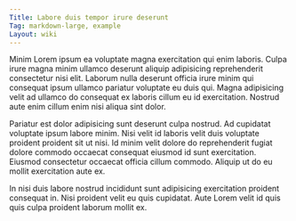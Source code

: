 ```yaml
---
Title: Labore duis tempor irure deserunt
Tag: markdown-large, example
Layout: wiki
---
```

Minim Lorem ipsum ea voluptate magna exercitation qui enim laboris. Culpa irure magna minim ullamco deserunt aliquip adipisicing reprehenderit consectetur nisi elit. Laborum nulla deserunt officia irure minim qui consequat ipsum ullamco pariatur voluptate eu duis qui. Magna adipisicing velit ad ullamco do consequat ex laboris cillum eu id exercitation. Nostrud aute enim cillum enim nisi aliqua sint dolor.

Pariatur est dolor adipisicing sunt deserunt culpa nostrud. Ad cupidatat voluptate ipsum labore minim. Nisi velit id laboris velit duis voluptate proident proident sit ut nisi. Id minim velit dolore do reprehenderit fugiat dolore commodo occaecat consequat eiusmod id sunt exercitation. Eiusmod consectetur occaecat officia cillum commodo. Aliquip ut do eu mollit exercitation aute ex.

In nisi duis labore nostrud incididunt sunt adipisicing exercitation proident consequat in. Nisi proident velit eu quis cupidatat. Aute Lorem velit id quis quis culpa proident laborum mollit ex.